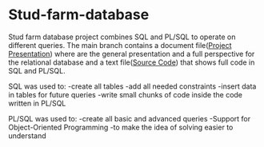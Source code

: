 # Stud-farm-database

Stud farm database project combines SQL and PL/SQL to operate on different queries. The main branch contains a document file([Project Presentation](https://github.com/Dani780-C/Stud-farm-database/blob/main/232_Cirlan_Daniel_proiect.docx)) where are the general presentation and a full perspective for the relational database and a text file([Source Code](https://github.com/Dani780-C/Stud-farm-database/blob/main/232_Cirlan_Daniel_sursa.txt)) that shows full code in SQL and PL/SQL.

SQL was used to:
 -create all tables
 -add all needed constraints
 -insert data in tables for future queries
 -write small chunks of code inside the code written in PL/SQL
 
PL/SQL was used to:
 -create all basic and advanced queries
 -Support for Object-Oriented Programming
 -to make the idea of solving easier to understand
 
